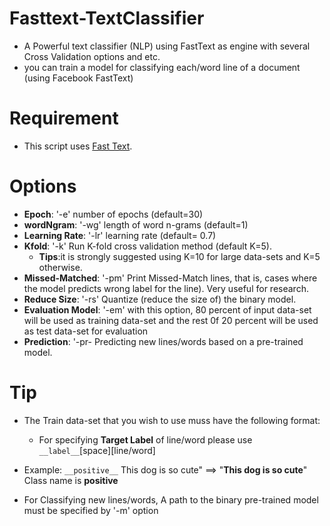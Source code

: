 # Fasttext-TextClassifier
* A Powerful text classifier (NLP) using FastText as engine  with several Cross Validation options and etc.
* you can train a model for classifying each/word line of a document (using Facebook FastText)

# Requirement

* This script uses [Fast Text](https://fasttext.cc/docs/en/support.html/). 

# Options

* __Epoch__: '-e' number of epochs (default=30)
* __wordNgram__: '-wg' length of word n-grams (default=1)
* __Learning Rate__: '-lr' learning rate (default= 0.7)
* __Kfold__: '-k' Run K-fold cross validation method (default K=5).
	* __Tips__:it is strongly suggested using K=10 for large data-sets and K=5 otherwise.
* __Missed-Matched__: '-pm' Print Missed-Match lines, that is, cases where the model predicts wrong label for the line). Very useful for research.
* __Reduce Size__: '-rs' Quantize (reduce the size of) the binary model.
* __Evaluation Model__: '-em' with this option, 80 percent of input data-set will be used as training data-set and the rest 0f 20 percent will be used as test data-set for evaluation
* __Prediction__: '-pr- Predicting new lines/words based on a pre-trained model.
		


# Tip

* The Train data-set that you wish to use muss have the following format:
	
	* For specifying __Target Label__ of line/word please use `__label__`[space][line/word]
* Example: `__positive__` This dog is so cute" ==> "__This dog is so cute__" Class name is __positive__

* For Classifying new lines/words, A path to the binary pre-trained model must be specified by '-m' option 


